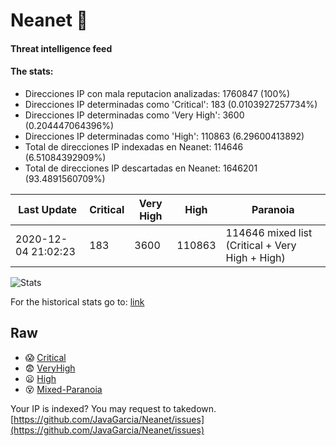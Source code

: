 # Neanet :hocho:
#### Threat intelligence feed
#### The stats:

- Direcciones IP con mala reputacion analizadas: 1760847 (100%)
- Direcciones IP determinadas como 'Critical':  183 (0.0103927257734%)
- Direcciones IP determinadas como 'Very High':  3600 (0.204447064396%)
- Direcciones IP determinadas como 'High':  110863 (6.29600413892)
- Total de direcciones IP indexadas en Neanet:  114646 (6.51084392909%)
- Total de direcciones IP descartadas en Neanet:  1646201 (93.4891560709%)

| Last Update | Critical | Very High | High | Paranoia |
| --- | --- | --- | --- | --- |
| 2020-12-04 21:02:23 | 183 | 3600 | 110863 | 114646 mixed list (Critical + Very High + High)|

![Stats](https://docs.google.com/spreadsheets/d/e/2PACX-1vSnaNMIXVabIpDJjufMlzH7poXnshF3mgd8Is1g9ytUEzVsP5my4Trn8f-xkoLLQ38xpL3HtmUexLo6/pubchart?oid=501124687&format=image)

For the historical stats go to: [link](/stats.csv)
## Raw
- :scream: [Critical](https://raw.githubusercontent.com/JavaGarcia/Neanet/master/blacklists/neanet_critical.txt)
- :fearful: [VeryHigh](https://raw.githubusercontent.com/JavaGarcia/Neanet/master/blacklists/neanet_veryHigh.txtt)
- :frowning: [High](https://raw.githubusercontent.com/JavaGarcia/Neanet/master/blacklists/neanet_high.txt)
- :dizzy_face: [Mixed-Paranoia](https://raw.githubusercontent.com/JavaGarcia/Neanet/master/blacklists/neanet_all.txt)


Your IP is indexed? You may request to takedown. [https://github.com/JavaGarcia/Neanet/issues](https://github.com/JavaGarcia/Neanet/issues)





























































































































































































































































































































































































































































































































































































































































































































































































































































































































































































































































































































































































































































































































































































































































































































































































































































































































































































































































































































































































































































































































































































































































































































































































































































































































































































































































